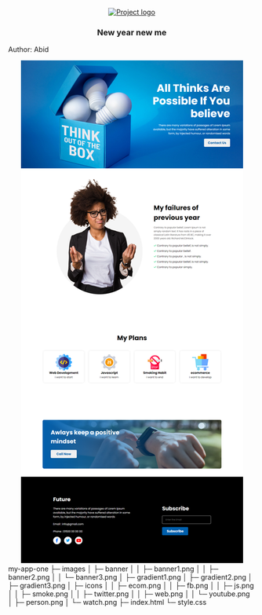 <p align="center">
  <a href="" rel="noopener">
 <img width=200px height=200px src="https://i.imgur.com/6wj0hh6.jpg" alt="Project logo"></a>
</p>

<h3 align="center">New year new me</h3>
<p>Author: Abid</p>

<div align="center">
 <img src="./readme.png" alt="">
</div>
my-app-one
├─ images
│  ├─ banner
│  │  ├─ banner1.png
│  │  ├─ banner2.png
│  │  └─ banner3.png
│  ├─ gradient1.png
│  ├─ gradient2.png
│  ├─ gradient3.png
│  ├─ icons
│  │  ├─ ecom.png
│  │  ├─ fb.png
│  │  ├─ js.png
│  │  ├─ smoke.png
│  │  ├─ twitter.png
│  │  ├─ web.png
│  │  └─ youtube.png
│  ├─ person.png
│  └─ watch.png
├─ index.html
└─ style.css
